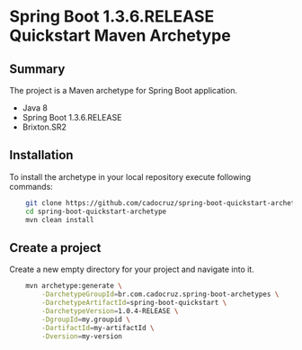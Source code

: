 Spring Boot 1.3.6.RELEASE Quickstart Maven Archetype
=========================================

Summary
-------
The project is a Maven archetype for Spring Boot application.

* Java 8
* Spring Boot 1.3.6.RELEASE
* Brixton.SR2


Installation
------------

To install the archetype in your local repository execute following commands:

```bash
    git clone https://github.com/cadocruz/spring-boot-quickstart-archetype.git
    cd spring-boot-quickstart-archetype
    mvn clean install
```

Create a project
----------------

Create a new empty directory for your project and navigate into it.

```bash
    mvn archetype:generate \
        -DarchetypeGroupId=br.com.cadocruz.spring-boot-archetypes \
        -DarchetypeArtifactId=spring-boot-quickstart \
        -DarchetypeVersion=1.0.4-RELEASE \
        -DgroupId=my.groupid \
        -DartifactId=my-artifactId \
        -Dversion=my-version
```